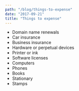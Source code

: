 ```yaml
---
path: "/blog/things-to-expense"
date: "2017-09-21"
title: "Things to expense"
---
```


- Domain name renewals
- Car insurance
- Business insurance
- Hardware or perpetual devices
- Printer or ink 
- Software licenses
- Computers
- Phones
- Books
- Stationary
- Stamps
